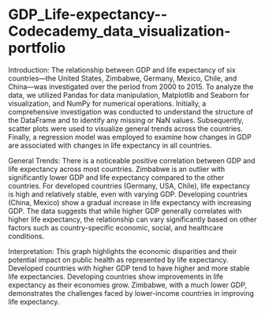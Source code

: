 # GDP_Life-expectancy--Codecademy_data_visualization-portfolio


Introduction:
The relationship between GDP and life expectancy of six countries—the United States, Zimbabwe, Germany, Mexico, Chile, and China—was investigated over the period from 2000 to 2015. To analyze the data, we utilized Pandas for data manipulation, Matplotlib and Seaborn for visualization, and NumPy for numerical operations. Initially, a comprehensive investigation was conducted to understand the structure of the DataFrame and to identify any missing or NaN values. Subsequently, scatter plots were used to visualize general trends across the countries. Finally, a regression model was employed to examine how changes in GDP are associated with changes in life expectancy in all countries.


General Trends:
There is a noticeable positive correlation between GDP and life expectancy across most countries.
Zimbabwe is an outlier with significantly lower GDP and life expectancy compared to the other countries.
For developed countries (Germany, USA, Chile), life expectancy is high and relatively stable, even with varying GDP.
Developing countries (China, Mexico) show a gradual increase in life expectancy with increasing GDP.
The data suggests that while higher GDP generally correlates with higher life expectancy, the relationship can vary significantly based on other factors such as country-specific economic, social, and healthcare conditions.


Interpretation:
This graph highlights the economic disparities and their potential impact on public health as represented by life expectancy. Developed countries with higher GDP tend to have higher and more stable life expectancies. Developing countries show improvements in life expectancy as their economies grow. Zimbabwe, with a much lower GDP, demonstrates the challenges faced by lower-income countries in improving life expectancy.
